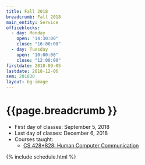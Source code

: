 ```yaml
---
title: Fall 2018
breadcrumb: Fall 2018
main_entity: Service
officeblocks:
  - day: Monday
    open: "14:30:00"
    close: "16:00:00"
  - day: Tuesday
    open: "10:00:00"
    close: "12:00:00"
firstdate: 2018-09-05
lastdate: 2018-12-06
sem: 201830
layout: bg-image
---
```

# {{page.breadcrumb }}

<ul>
  <li>First day of classes: September 5, 2018</li>
	<li>Last day of classes: December 6, 2018</li>
	<li>Courses taught:
  	<ul>
      <li>
        <a href="{{"/teaching/CS-428+828/201830" | relative_url }}">
          CS 428+828: Human Computer Communication
        </a>
      </li>
  	</ul>
	</li>
</ul>

{% include schedule.html %}
